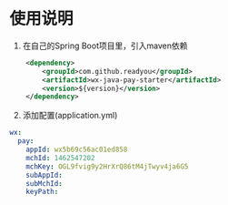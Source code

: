 # 使用说明
1. 在自己的Spring Boot项目里，引入maven依赖
```xml
    <dependency>
        <groupId>com.github.readyou</groupId>
        <artifactId>wx-java-pay-starter</artifactId>
        <version>${version}</version>
    </dependency>
 ```
2. 添加配置(application.yml)
```yml
wx:
  pay:
    appId: wx5b69c56ac01ed858
    mchId: 1462547202
    mchKey: OGL9fvig9y2HrXrQ86tM4jTwyv4ja6G5
    subAppId:
    subMchId:
    keyPath:
```







